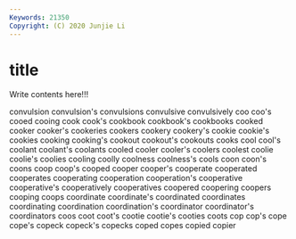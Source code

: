 ```yaml
---
Keywords: 21350
Copyright: (C) 2020 Junjie Li
---
```


# title

Write contents here!!!
 
convulsion 
convulsion's 
convulsions 
convulsive 
convulsively 
coo 
coo's 
cooed
cooing 
cook 
cook's 
cookbook 
cookbook's 
cookbooks 
cooked 
cooker 
cooker's 
cookeries
cookers 
cookery 
cookery's 
cookie 
cookie's 
cookies 
cooking 
cooking's 
cookout 
cookout's
cookouts 
cooks 
cool 
cool's 
coolant 
coolant's 
coolants 
cooled 
cooler 
cooler's
coolers 
coolest 
coolie 
coolie's 
coolies 
cooling 
coolly 
coolness 
coolness's 
cools
coon 
coon's 
coons 
coop 
coop's 
cooped 
cooper 
cooper's 
cooperate 
cooperated
cooperates 
cooperating 
cooperation 
cooperation's 
cooperative 
cooperative's 
cooperatively 
cooperatives 
coopered 
coopering
coopers 
cooping 
coops 
coordinate 
coordinate's 
coordinated 
coordinates 
coordinating 
coordination 
coordination's
coordinator 
coordinator's 
coordinators 
coos 
coot 
coot's 
cootie 
cootie's 
cooties 
coots
cop 
cop's 
cope 
cope's 
copeck 
copeck's 
copecks 
coped 
copes 
copied
copier 
